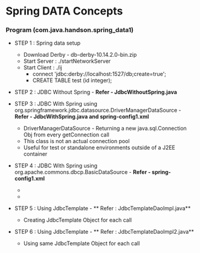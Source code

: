 # Spring DATA Concepts

### Program (com.java.handson.spring_data1)

* STEP 1 : Spring data setup
	* Download Derby  -  db-derby-10.14.2.0-bin.zip
	* Start Server : ./startNetworkServer
	* Start Client : ./ij
		* connect 'jdbc:derby://localhost:1527/db;create=true';
		* CREATE TABLE test (id integer);
		
		
* STEP 2 : JDBC Without Spring - **Refer - JdbcWithoutSpring.java**

* STEP 3 : JDBC With Spring using org.springframework.jdbc.datasource.DriverManagerDataSource - **Refer - JdbcWithSpring.java and spring-config1.xml** 
	* DriverManagerDataSource - Returning a new java.sql.Connection Obj from every getConnection call
	* This class is not an actual connection pool
	* Useful for test or standalone environments outside of a J2EE container

* STEP 4 : JDBC With Spring using org.apache.commons.dbcp.BasicDataSource - **Refer - spring-config1.xml** 
	* <property name="initialSize" value="2"></property>
	* <property name="maxActive" value="5"></property>
	
* STEP 5 : Using JdbcTemplate - ** Refer : JdbcTemplateDaoImpl.java**
	* Creating JdbcTemplate Object for each call
	
* STEP 6 : Using JdbcTemplate - ** Refer : JdbcTemplateDaoImpl2.java**
	* Using same JdbcTemplate Object for each call
